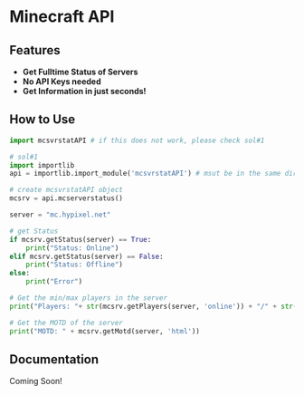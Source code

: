 # Minecraft API

## Features

* **Get Fulltime Status of Servers**
* **No API Keys needed**
* **Get Information in just seconds!**

## How to Use

```python
import mcsvrstatAPI # if this does not work, please check sol#1

# sol#1
import importlib
api = importlib.import_module('mcsvrstatAPI') # msut be in the same directory!

# create mcsvrstatAPI object
mcsrv = api.mcserverstatus()

server = "mc.hypixel.net"

# get Status
if mcsrv.getStatus(server) == True:
    print("Status: Online")
elif mcsrv.getStatus(server) == False:
    print("Status: Offline")
else:
    print("Error")

# Get the min/max players in the server
print("Players: "+ str(mcsrv.getPlayers(server, 'online')) + "/" + str(mcsrv.getPlayers(server, 'max')))

# Get the MOTD of the server
print("MOTD: " + mcsrv.getMotd(server, 'html'))
```

## Documentation
Coming Soon!
